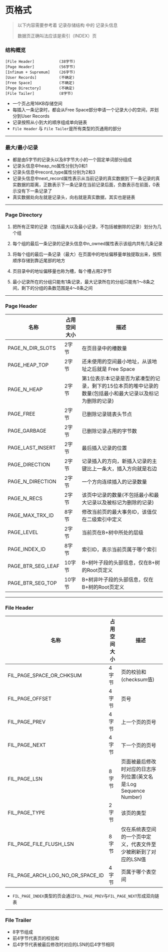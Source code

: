 # 页格式

> 以下内容需要参考着 记录存储结构 中的 记录头信息
>
> 数据页正确叫法应该是索引（INDEX）页

### 结构概览

```
[File Header]           (38字节)
[Page Header]           (56字节)
[Infimum + Supremum]    (26字节)
[User Records]          (不确定)
[Free Space]            (不确定)
[Page Directory]        (不确定)
[File Tailer]           (8字节)
```

- 一个页占用16KB存储空间
- 每插入一条记录时，都会从Free Space部分申请一个记录大小的空间，并划分到User Records
- 记录按照从小到大的顺序组成单向链表
- `File Header` 与 `File Tailer`是所有类型的页通用的部分

------

### 最大/最小记录

- 都是由5字节的记录头以及8字节大小的一个固定单词部分组成
- 记录头信息中heap_no属性分别为0和1
- 记录头信息中record_type属性分别为2和3
- 记录头信息中next_record属性表示从当前记录的真实数据到下一条记录的真实数据的距离，正数表示下一条记录在当前记录后面，负数表示在前面，0表示没有下一条记录了
- 真实数据处向左就是记录头，向右就是真实数据，其实也是链表

------

### Page Directory

1. 把所有正常的记录（包括最大以及最小记录，不包括被删除的记录）划分为几个组

2. 每个组的最后一条记录的记录头信息中n_owned属性表示该组内共有几条记录
3. 将每个组的最后一条记录（最大）在页面中的地址偏移量单独提取出来，按照顺序存储到靠近尾部的地方
4. 页目录中的地址偏移量也称为槽，每个槽占用2字节
5. 最小记录所在的分组只能有1条记录，最大记录所在的分组只能有1～8条之间，剩下的分组的条数范围是4～8条之间

------

### Page Header

| 名称              | 占用空间大小 | 描述                                                         |
| ----------------- | ------------ | ------------------------------------------------------------ |
| PAGE_N_DIR_SLOTS  | 2字节        | 在页目录中的槽数量                                           |
| PAGE_HEAP_TOP     | 2字节        | 还未使用的空间最小地址，从该地址之后就是 Free Space          |
| PAGE_N_HEAP       | 2字节        | 第1位表示本记录是否为紧凑型的记录，剩下的15位本页的堆中记录的数量(包括最小和最大记录以及标记为删除的记录) |
| PAGE_FREE         | 2字节        | 已删除记录链表头节点                                         |
| PAGE_GARBAGE      | 2字节        | 已删除记录占用的字节数                                       |
| PAGE_LAST_INSERT  | 2字节        | 最后插入记录的位置                                           |
| PAGE_DIRECTION    | 2字节        | 记录插入的方向，新插入记录的主键比上一条大，插入方向就是右边 |
| PAGE_N_DIRECTION  | 2字节        | 一个方向连续插入的记录数量                                   |
| PAGE_N_RECS       | 2字节        | 该页中记录的数量(不包括最小和最大记录以及被标记为删除的记录) |
| PAGE_MAX_TRX_ID   | 8字节        | 修改当前页的最大事务ID，该值仅在二级索引中定义               |
| PAGE_LEVEL        | 2字节        | 当前页在B+树中所处的层级                                     |
| PAGE_INDEX_ID     | 8字节        | 索引ID，表示当前页属于哪个索引                               |
| PAGE_BTR_SEG_LEAF | 10字节       | B+树叶子段的头部信息，仅在B+树的Root页定义                   |
| PAGE_BTR_SEG_TOP  | 10字节       | B+树非叶子段的头部信息，仅在B+树的Root页定义                 |

------

### File Header

| 名称                             | 占用空间大小 | 描述                                                         |
| -------------------------------- | ------------ | ------------------------------------------------------------ |
| FIL_PAGE_SPACE_OR_CHKSUM         | 4字节        | 页的校验和(checksum值)                                       |
| FIL_PAGE_OFFSET                  | 4字节        | 页号                                                         |
| FIL_PAGE_PREV                    | 4字节        | 上一个页的页号                                               |
| FIL_PAGE_NEXT                    | 4字节        | 下一个页的页号                                               |
| FIL_PAGE_LSN                     | 8字节        | 页面被最后修改时对应的日志序列位置(英文名是:Log Sequence Number) |
| FIL_PAGE_TYPE                    | 2字节        | 该页的类型                                                   |
| FIL_PAGE_FILE_FLUSH_LSN          | 8字节        | 仅在系统表空间的一个页中定义，代表文件至少被刷新到了对应的LSN值 |
| FIL_PAGE_ARCH_LOG_NO_OR_SPACE_ID | 4字节        | 页属于哪个表空间                                             |

- `FIL_PAGE_INDEX`类型的页会通过`FIL_PAGE_PREV`与`FIL_PAGE_NEXT`形成双向链表

-------

### File Trailer

- 8字节组成
- 前4字节代表页的校验和
- 后4字节代表被最后修改时对应的LSN的后4字节相同
